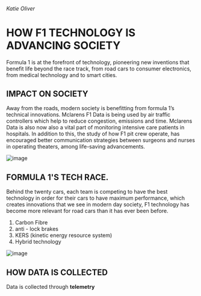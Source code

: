 ###### Katie Oliver 

# HOW F1 TECHNOLOGY IS ADVANCING SOCIETY

Formula 1 is at the forefront of technology, pioneering new inventions that benefit life beyond the race track, from road cars to consumer electronics, from medical technology and to smart cities. 

## IMPACT ON SOCIETY 

Away from the roads, modern society is benefitting from formula 1’s technical innovations. Mclarens F1 Data is being used by air traffic controllers which help to reduce congestion, emissions and time. Mclarens Data is also now also a vital part of monitoring intensive care patients in hospitals. In addition to this, the study of how F1 pit crew operate, has encouraged better communication strategies between surgeons and nurses in operating theaters, among life-saving advancements.

![image](https://user-images.githubusercontent.com/94462126/142252267-22747feb-9e73-482d-896f-46321e486c47.png)


## FORMULA 1'S TECH RACE.

Behind the twenty cars, each team is competing to have the best technology in order for their cars to have maximum performance, which creates innovations that we see in modern day society, F1 technology has become more relevant for road cars than it has ever been before.

1. Carbon Fibre 
2. anti - lock brakes 
3. KERS (kinetic energy resource system)
4. Hybrid technology 

![image](https://user-images.githubusercontent.com/94462126/142089593-9b7ce30b-fb98-43d9-8f57-cf3b083589aa.png)



## HOW DATA IS COLLECTED
Data is collected through **telemetry**


